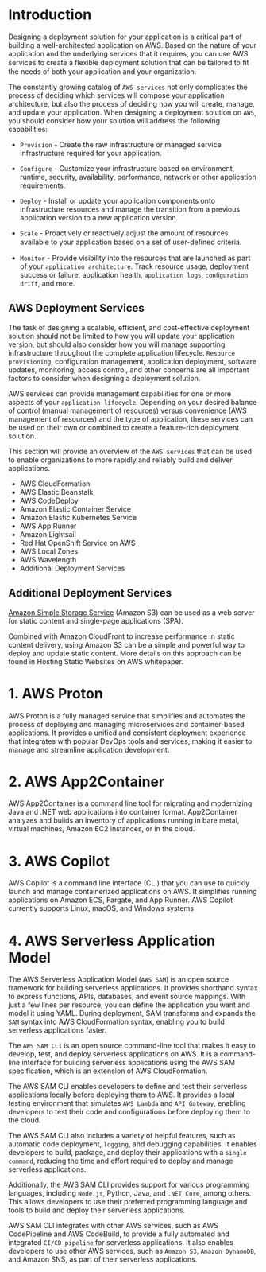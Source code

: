 # Introduction

Designing a deployment solution for your application is a critical part of building a well-architected application on AWS. Based on the nature of your application and the underlying services that it requires, you can use AWS services to create a ﬂexible deployment solution that can be tailored to ﬁt the needs of both your application and your organization.

The constantly growing catalog of `AWS services` not only complicates the process of deciding which services will compose your application architecture, but also the process of deciding how you will create, manage, and update your application. When designing a deployment solution on `AWS`, you should consider how your solution will address the following capabilities:

- `Provision` - Create the raw infrastructure or managed service infrastructure required for your application.

- `Configure` - Customize your infrastructure based on environment, runtime, security, availability, performance, network or other application requirements.

- `Deploy` - Install or update your application components onto infrastructure resources and manage the transition from a previous application version to a new application version.

- `Scale` - Proactively or reactively adjust the amount of resources available to your application based on a set of user-deﬁned criteria.

- `Monitor` - Provide visibility into the resources that are launched as part of your `application architecture`. Track resource usage, deployment success or failure, application health, `application logs`, `conﬁguration drift`, and more.

## AWS Deployment Services

The task of designing a scalable, efficient, and cost-effective deployment solution should not be limited to how you will update your application version, but should also consider how you will manage supporting infrastructure throughout the complete application lifecycle. 
`Resource provisioning`, configuration management, application deployment, software updates, monitoring, access control, and other concerns are all important factors to consider when designing a deployment solution.

AWS services can provide management capabilities for one or more aspects of your `application lifecycle`. Depending on your desired balance of control (manual management of resources) versus convenience (AWS management of resources) and the type of application, these services can be used on their own or combined to create a feature-rich deployment solution.

This section will provide an overview of the `AWS services` that can be used to enable organizations to more rapidly and reliably build and deliver applications.

- AWS CloudFormation
- AWS Elastic Beanstalk
- AWS CodeDeploy
- Amazon Elastic Container Service
- Amazon Elastic Kubernetes Service
- AWS App Runner
- Amazon Lightsail
- Red Hat OpenShift Service on AWS
- AWS Local Zones
- AWS Wavelength
- Additional Deployment Services

## Additional Deployment Services

[Amazon Simple Storage Service](https://aws.amazon.com/s3/) (Amazon S3) can be used as a web server for static content and single-page applications (SPA). 

Combined with Amazon CloudFront to increase performance in static content delivery, using Amazon S3 can be a simple and powerful way to deploy and update static content. More details on this approach can be found in Hosting Static Websites on AWS whitepaper.

# 1. AWS Proton

AWS Proton is a fully managed service that simplifies and automates the process of deploying and managing microservices and container-based applications. It provides a unified and consistent deployment experience that integrates with popular DevOps tools and services, making it easier to manage and streamline application development. 

# 2. AWS App2Container
AWS App2Container is a command line tool for migrating and modernizing Java and .NET web applications into container format. App2Container analyzes and builds an inventory of applications running in bare metal, virtual machines, Amazon EC2 instances, or in the cloud.

# 3. AWS Copilot

AWS Copilot is a command line interface (CLI) that you can use to quickly launch and manage containerized applications on AWS. It simplifies running applications on Amazon ECS, Fargate, and App Runner. AWS Copilot currently supports Linux, macOS, and Windows systems

# 4. AWS Serverless Application Model

The AWS Serverless Application Model (`AWS SAM`) is an open source framework for building serverless applications. It provides shorthand syntax to express functions, APIs, databases, and event source mappings. With just a few lines per resource, you can define the application you want and model it using YAML. During deployment, SAM transforms and expands the `SAM` syntax into AWS CloudFormation syntax, enabling you to build serverless applications faster.

The `AWS SAM CLI` is an open source command-line tool that makes it easy to develop, test, and deploy serverless applications on AWS. It is a command-line interface for building serverless applications using the AWS SAM specification, which is an extension of AWS CloudFormation.

The AWS SAM CLI enables developers to define and test their serverless applications locally before deploying them to AWS. It provides a local testing environment that simulates `AWS Lambda` and `API Gateway`, enabling developers to test their code and configurations before deploying them to the cloud.

The AWS SAM CLI also includes a variety of helpful features, such as automatic code deployment, `logging`, and debugging capabilities. It enables developers to build, package, and deploy their applications with a `single command`, reducing the time and effort required to deploy and manage serverless applications.

Additionally, the AWS SAM CLI provides support for various programming languages, including `Node.js`, Python, Java, and `.NET Core`, among others. This allows developers to use their preferred programming language and tools to build and deploy their serverless applications.

AWS SAM CLI integrates with other AWS services, such as AWS CodePipeline and AWS CodeBuild, to provide a fully automated and integrated `CI/CD pipeline` for serverless applications. It also enables developers to use other AWS services, such as `Amazon S3`, `Amazon DynamoDB`, and Amazon SNS, as part of their serverless applications.